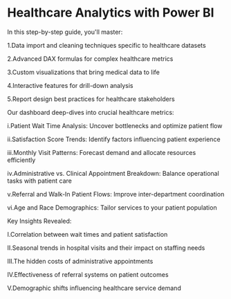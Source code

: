 # Healthcare Analytics with Power BI
In this step-by-step guide, you'll master:

1.Data import and cleaning techniques specific to healthcare datasets

2.Advanced DAX formulas for complex healthcare metrics

3.Custom visualizations that bring medical data to life

4.Interactive features for drill-down analysis

5.Report design best practices for healthcare stakeholders


Our dashboard deep-dives into crucial healthcare metrics:

i.Patient Wait Time Analysis: Uncover bottlenecks and optimize patient flow

ii.Satisfaction Score Trends: Identify factors influencing patient experience

iii.Monthly Visit Patterns: Forecast demand and allocate resources efficiently

iv.Administrative vs. Clinical Appointment Breakdown: Balance operational tasks with patient care

v.Referral and Walk-In Patient Flows: Improve inter-department coordination

vi.Age and Race Demographics: Tailor services to your patient population


Key Insights Revealed:

I.Correlation between wait times and patient satisfaction

II.Seasonal trends in hospital visits and their impact on staffing needs

III.The hidden costs of administrative appointments

IV.Effectiveness of referral systems on patient outcomes

V.Demographic shifts influencing healthcare service demand

